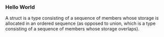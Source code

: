 ### Hello World
A struct is a type consisting of a sequence of members whose storage is allocated in an ordered sequence (as opposed to union, which is a type consisting of a sequence of members whose storage overlaps).